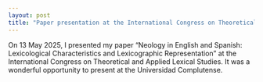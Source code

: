 ```yaml
---
layout: post
title: "Paper presentation at the International Congress on Theoretical and Applied Lexical Studies"
---
```


On 13 May 2025, I presented my paper “Neology in English and Spanish: Lexicological Characteristics and Lexicographic Representation” at the International Congress on Theoretical and Applied Lexical Studies. It was a wonderful opportunity to present at the Universidad Complutense.
